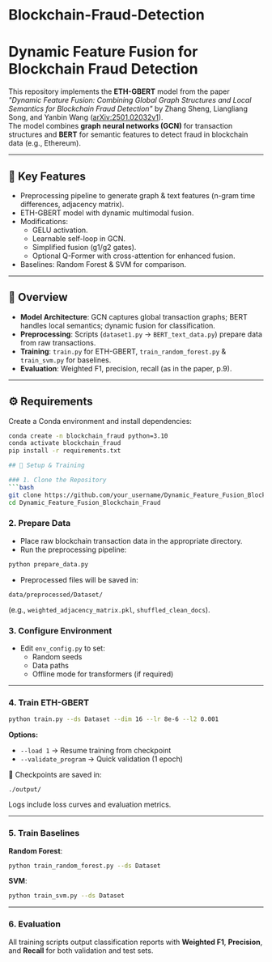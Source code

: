# Blockchain-Fraud-Detection
# Dynamic Feature Fusion for Blockchain Fraud Detection

This repository implements the **ETH-GBERT** model from the paper *"Dynamic Feature Fusion: Combining Global Graph Structures and Local Semantics for Blockchain Fraud Detection"* by Zhang Sheng, Liangliang Song, and Yanbin Wang ([arXiv:2501.02032v1](https://arxiv.org/abs/2501.02032)).  
The model combines **graph neural networks (GCN)** for transaction structures and **BERT** for semantic features to detect fraud in blockchain data (e.g., Ethereum).

---

## 🔹 Key Features
- Preprocessing pipeline to generate graph & text features (n-gram time differences, adjacency matrix).
- ETH-GBERT model with dynamic multimodal fusion.
- Modifications:
  - GELU activation.
  - Learnable self-loop in GCN.
  - Simplified fusion (g1/g2 gates).
  - Optional Q-Former with cross-attention for enhanced fusion.
- Baselines: Random Forest & SVM for comparison.

---

## 📌 Overview
- **Model Architecture**: GCN captures global transaction graphs; BERT handles local semantics; dynamic fusion for classification.
- **Preprocessing**: Scripts (`dataset1.py` → `BERT_text_data.py`) prepare data from raw transactions.
- **Training**: `train.py` for ETH-GBERT, `train_random_forest.py` & `train_svm.py` for baselines.
- **Evaluation**: Weighted F1, precision, recall (as in the paper, p.9).

---

## ⚙ Requirements
Create a Conda environment and install dependencies:
```bash
conda create -n blockchain_fraud python=3.10
conda activate blockchain_fraud
pip install -r requirements.txt

## 🚀 Setup & Training

### 1. Clone the Repository
```bash
git clone https://github.com/your_username/Dynamic_Feature_Fusion_Blockchain_Fraud.git
cd Dynamic_Feature_Fusion_Blockchain_Fraud
```

### 2. Prepare Data
- Place raw blockchain transaction data in the appropriate directory.
- Run the preprocessing pipeline:
```bash
python prepare_data.py
```
- Preprocessed files will be saved in:
```
data/preprocessed/Dataset/
```
(e.g., `weighted_adjacency_matrix.pkl`, `shuffled_clean_docs`).

### 3. Configure Environment
- Edit `env_config.py` to set:
  - Random seeds  
  - Data paths  
  - Offline mode for transformers (if required)

---

### 4. Train ETH-GBERT
```bash
python train.py --ds Dataset --dim 16 --lr 8e-6 --l2 0.001
```
**Options:**
- `--load 1` → Resume training from checkpoint  
- `--validate_program` → Quick validation (1 epoch)

📂 Checkpoints are saved in:
```
./output/
```
Logs include loss curves and evaluation metrics.

---

### 5. Train Baselines
**Random Forest**:
```bash
python train_random_forest.py --ds Dataset
```

**SVM**:
```bash
python train_svm.py --ds Dataset
```

---

### 6. Evaluation
All training scripts output classification reports with **Weighted F1**, **Precision**, and **Recall** for both validation and test sets.
```

